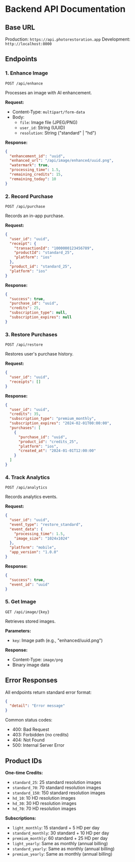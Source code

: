 # Backend API Documentation

## Base URL
Production: `https://api.photorestoration.app`
Development: `http://localhost:8000`

## Endpoints

### 1. Enhance Image
`POST /api/enhance`

Processes an image with AI enhancement.

**Request:**
- Content-Type: `multipart/form-data`
- Body:
  - `file`: Image file (JPEG/PNG)
  - `user_id`: String (UUID)
  - `resolution`: String ("standard" | "hd")

**Response:**
```json
{
  "enhancement_id": "uuid",
  "enhanced_url": "/api/image/enhanced/uuid.png",
  "watermark": true,
  "processing_time": 1.5,
  "remaining_credits": 15,
  "remaining_today": 10
}
```

### 2. Record Purchase
`POST /api/purchase`

Records an in-app purchase.

**Request:**
```json
{
  "user_id": "uuid",
  "receipt": {
    "transactionId": "1000000123456789",
    "productId": "standard_25",
    "platform": "ios"
  },
  "product_id": "standard_25",
  "platform": "ios"
}
```

**Response:**
```json
{
  "success": true,
  "purchase_id": "uuid",
  "credits": 25,
  "subscription_type": null,
  "subscription_expires": null
}
```

### 3. Restore Purchases
`POST /api/restore`

Restores user's purchase history.

**Request:**
```json
{
  "user_id": "uuid",
  "receipts": []
}
```

**Response:**
```json
{
  "user_id": "uuid",
  "credits": 35,
  "subscription_type": "premium_monthly",
  "subscription_expires": "2024-02-01T00:00:00",
  "purchases": [
    {
      "purchase_id": "uuid",
      "product_id": "credits_25",
      "platform": "ios",
      "created_at": "2024-01-01T12:00:00"
    }
  ]
}
```

### 4. Track Analytics
`POST /api/analytics`

Records analytics events.

**Request:**
```json
{
  "user_id": "uuid",
  "event_type": "restore_standard",
  "event_data": {
    "processing_time": 1.5,
    "image_size": "1024x1024"
  },
  "platform": "mobile",
  "app_version": "1.0.0"
}
```

**Response:**
```json
{
  "success": true,
  "event_id": "uuid"
}
```

### 5. Get Image
`GET /api/image/{key}`

Retrieves stored images.

**Parameters:**
- `key`: Image path (e.g., "enhanced/uuid.png")

**Response:**
- Content-Type: `image/png`
- Binary image data

## Error Responses

All endpoints return standard error format:

```json
{
  "detail": "Error message"
}
```

Common status codes:
- 400: Bad Request
- 403: Forbidden (no credits)
- 404: Not Found
- 500: Internal Server Error

## Product IDs

**One-time Credits:**
- `standard_25`: 25 standard resolution images
- `standard_70`: 70 standard resolution images
- `standard_150`: 150 standard resolution images
- `hd_10`: 10 HD resolution images
- `hd_30`: 30 HD resolution images
- `hd_70`: 70 HD resolution images

**Subscriptions:**
- `light_monthly`: 15 standard + 5 HD per day
- `standard_monthly`: 30 standard + 10 HD per day
- `premium_monthly`: 60 standard + 25 HD per day
- `light_yearly`: Same as monthly (annual billing)
- `standard_yearly`: Same as monthly (annual billing)
- `premium_yearly`: Same as monthly (annual billing)